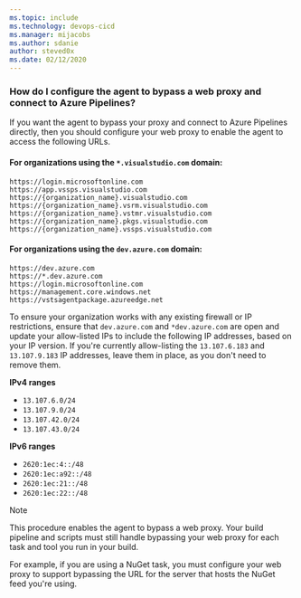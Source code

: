 ```yaml
---
ms.topic: include
ms.technology: devops-cicd
ms.manager: mijacobs
ms.author: sdanie
author: steved0x
ms.date: 02/12/2020
---
```


### How do I configure the agent to bypass a web proxy and connect to Azure Pipelines?

If you want the agent to bypass your proxy and connect to Azure Pipelines directly, then you should configure your web proxy to enable the agent to access the following URLs.

#### For organizations using the `*.visualstudio.com` domain:

```
https://login.microsoftonline.com
https://app.vssps.visualstudio.com 
https://{organization_name}.visualstudio.com
https://{organization_name}.vsrm.visualstudio.com
https://{organization_name}.vstmr.visualstudio.com
https://{organization_name}.pkgs.visualstudio.com
https://{organization_name}.vssps.visualstudio.com
```

#### For organizations using the `dev.azure.com` domain:

```
https://dev.azure.com
https://*.dev.azure.com
https://login.microsoftonline.com
https://management.core.windows.net
https://vstsagentpackage.azureedge.net
```

To ensure your organization works with any existing firewall or IP restrictions, ensure that `dev.azure.com` and `*dev.azure.com` are open and update your allow-listed IPs to include the following IP addresses, based on your IP version. If you're currently allow-listing the `13.107.6.183` and `13.107.9.183` IP addresses, leave them in place, as you don't need to remove them.

**IPv4 ranges**

* `13.107.6.0/24`
* `13.107.9.0/24`
* `13.107.42.0/24`
* `13.107.43.0/24`

**IPv6 ranges**

* `2620:1ec:4::/48`
* `2620:1ec:a92::/48`
* `2620:1ec:21::/48`
* `2620:1ec:22::/48`

> [!NOTE]
> This procedure enables the agent to bypass a web proxy. Your build pipeline and scripts must still handle bypassing your web proxy for each task and tool you run in your build.
>
> For example, if you are using a NuGet task, you must configure your web proxy to support bypassing the URL for the server that hosts the NuGet feed you're using.


